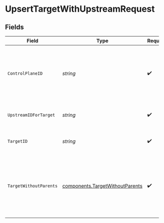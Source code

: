 # UpsertTargetWithUpstreamRequest


## Fields

| Field                                                                                     | Type                                                                                      | Required                                                                                  | Description                                                                               | Example                                                                                   |
| ----------------------------------------------------------------------------------------- | ----------------------------------------------------------------------------------------- | ----------------------------------------------------------------------------------------- | ----------------------------------------------------------------------------------------- | ----------------------------------------------------------------------------------------- |
| `ControlPlaneID`                                                                          | *string*                                                                                  | :heavy_check_mark:                                                                        | The UUID of your control plane. This variable is available in the Konnect manager.        | 9524ec7d-36d9-465d-a8c5-83a3c9390458                                                      |
| `UpstreamIDForTarget`                                                                     | *string*                                                                                  | :heavy_check_mark:                                                                        | ID or target of the Target to lookup                                                      | 5a078780-5d4c-4aae-984a-bdc6f52113d8                                                      |
| `TargetID`                                                                                | *string*                                                                                  | :heavy_check_mark:                                                                        | ID of the Target to lookup                                                                | 5a078780-5d4c-4aae-984a-bdc6f52113d8                                                      |
| `TargetWithoutParents`                                                                    | [components.TargetWithoutParents](../../models/components/targetwithoutparents.md)        | :heavy_check_mark:                                                                        | Description of the Target                                                                 | {<br/>"id": "089292a7-ba3d-4d88-acf0-97b4b2e2621a",<br/>"target": "203.0.113.42",<br/>"weight": 100<br/>} |